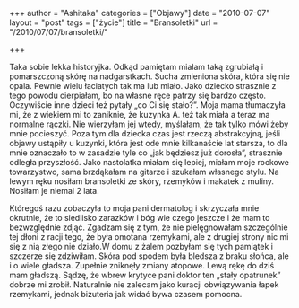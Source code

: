 +++
author = "Ashitaka"
categories = ["Objawy"]
date = "2010-07-07"
layout = "post"
tags = ["życie"]
title = "Bransoletki"
url = "/2010/07/07/bransoletki/"

+++

Taka sobie lekka historyjka. Odkąd pamiętam miałam taką zgrubiałą i pomarszczoną skórę na nadgarstkach. Sucha zmieniona skóra, która się nie opala. Pewnie wielu łaciatych tak ma lub miało. Jako dziecko strasznie z tego powodu cierpiałam, bo na własne ręce patrzy się bardzo często. Oczywiście inne dzieci też pytały „co Ci się stało?”. Moja mama tłumaczyła mi, że z wiekiem mi to zaniknie, że kuzynka A. też tak miała a teraz ma normalne rączki. Nie wierzyłam jej wtedy, myślałam, że tak tylko mówi żeby mnie pocieszyć. Poza tym dla dziecka czas jest rzeczą abstrakcyjną, jeśli objawy ustąpiły u kuzynki, która jest ode mnie kilkanaście lat starsza, to dla mnie oznaczało to w zasadzie tyle co „jak będziesz już dorosła”, strasznie odległa przyszłość. Jako nastolatka miałam się lepiej, miałam moje rockowe towarzystwo, sama brzdąkałam na gitarze i szukałam własnego stylu. Na lewym ręku nosiłam bransoletki ze skóry, rzemyków i makatek z muliny. Nosiłam je niemal 2 lata. 

<!--more-->Któregoś razu zobaczyła to moja pani dermatolog i skrzyczała mnie okrutnie, że to siedlisko zarazków i bóg wie czego jeszcze i że mam to bezwzględnie zdjąć. Zgadzam się z tym, że nie pielęgnowałam szczególnie tej dłoni z racji tego, że była omotana rzemykami, ale z drugiej strony nic mi się z nią złego nie działo.W domu z żalem pozbyłam się tych pamiątek i szczerze się zdziwiłam. Skóra pod spodem była bledsza z braku słońca, ale i o wiele gładsza. Zupełnie zniknęły zmiany atopowe. Lewą rękę do dziś mam gładszą. Sądzę, że wbrew krytyce pani doktor ten „stały opatrunek” dobrze mi zrobił. Naturalnie nie zalecam jako kuracji obwiązywania łapek rzemykami, jednak biżuteria jak widać bywa czasem pomocna.